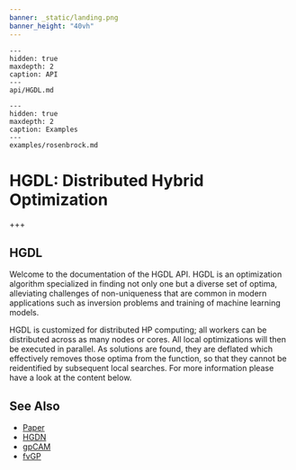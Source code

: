 ```yaml
---
banner: _static/landing.png
banner_height: "40vh"
---
```


```{toctree}
---
hidden: true
maxdepth: 2
caption: API
---
api/HGDL.md
```

```{toctree}
---
hidden: true
maxdepth: 2
caption: Examples
---
examples/rosenbrock.md
```

# HGDL: Distributed Hybrid Optimization

+++

## HGDL

Welcome to the documentation of the HGDL API.
HGDL is an optimization algorithm specialized in finding not only one but a diverse set of optima,
alleviating challenges of non-uniqueness that are common in modern applications such as inversion problems
and training of machine learning models.


HGDL is customized for distributed HP computing; all workers can be distributed across as many nodes or cores.
All local optimizations will then be executed in parallel.
As solutions are found, they are deflated which effectively removes those optima from the function,
so that they cannot be reidentified by subsequent local searches. For more information please have a look at the content below.

## See Also

* [Paper](https://ieeexplore.ieee.org/abstract/document/9652812)
* [HGDN](https://www.sciencedirect.com/science/article/pii/S037704271730225X)
* [gpCAM](https://gpcam.readthedocs.io)
* [fvGP](https://fvgp.readthedocs.io)

